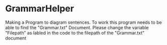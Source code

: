 # GrammarHelper
Making a Program to diagram sentences.
To work this program needs to be able to find the "Grammar.txt" Document.
Please change the variable "Filepath" as labled in the code to the filepath of the "Grammar.txt" document